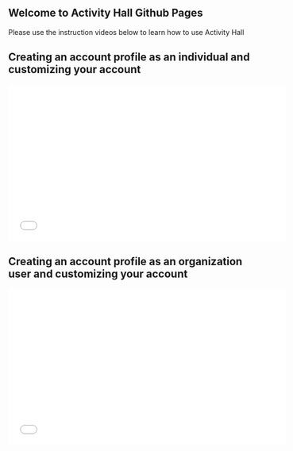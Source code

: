 ## Welcome to Activity Hall Github Pages

Please use the instruction videos below to learn how to use Activity Hall

## Creating an account profile as an individual and customizing your account

<iframe src="video_resource/individualuser.webm" 
    width="560" 
    height="315"
    frameborder="0" 
    allowfullscreen>
</iframe>

## Creating an account profile as an organization user and customizing your account

<iframe src="video_resources/organizationuser.webm" 
    width="560" 
    height="315"
    frameborder="0" 
    allowfullscreen>
</iframe>
